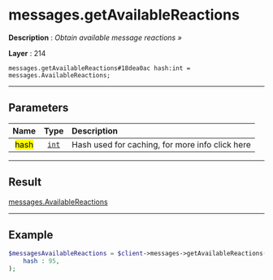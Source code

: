 # messages.getAvailableReactions

**Description** : *Obtain available message reactions &raquo;*

**Layer** : 214

```tl
messages.getAvailableReactions#18dea0ac hash:int = messages.AvailableReactions;
```

---

## Parameters

| Name | Type | Description |
| :---: | :---: | :--- |
| <mark>hash</mark> | [`int`](type/int) | Hash used for caching, for more info click here |

---

## Result

[messages.AvailableReactions](type/messages.AvailableReactions)

---

## Example

```php
$messagesAvailableReactions = $client->messages->getAvailableReactions(
	hash : 95,
);
```